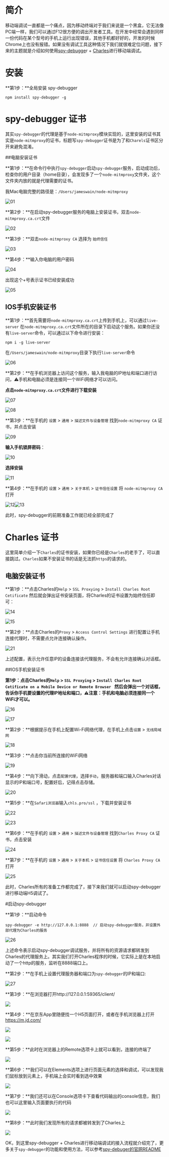 # 简介

​		移动端调试一直都是一个痛点，因为移动终端对于我们来说是一个黑盒，它无法像PC端一样，我们可以通过F12很方便的调出开发者工具。在开发中经常会遇到同样一份代码在某个型号的手机上运行出现错误，其他手机都好好的，开发的时候Chrome上也没有报错。如果没有调试工具这种情况下我们就很难定位问题，接下来的主题就是介绍如何使用[spy-debugge](https://github.com/wuchangming/spy-debugger#readme)r + [Charles](https://www.charlesproxy.com/)进行移动端调试。

# 安装

**第1步：**全局安装 spy-debugger

```
npm install spy-debugger -g
```

# spy-debugger 证书

其实`spy-debugger`的代理是基于`node-mitmproxy`模块实现的，这里安装的证书其实是`node-mitmproxy`的证书，标题写`spy-debugger`证书是为了和`Charels`证书区分开来避免混淆。

##电脑安装证书

**第1步：**在命令行中执行`spy-debugger`启动`spy-debugger`服务，启动成功后，检查你的用户目录（home目录），会发现多了一个`node-mitmproxy`文件夹，这个文件夹内放的就是代理需要的证书。

我Mac电脑完整的路径是：`/Users/jameswain/node-mitmproxy`

![01](https://raw.githubusercontent.com/Jameswain/blog/master/spy-debugger%2BCharles%E8%BF%9B%E8%A1%8C%E7%A7%BB%E5%8A%A8%E7%AB%AF%E8%B0%83%E8%AF%95/docs/01.jpg)

**第2步：**在启动spy-debugger服务的电脑上安装证书，双击`node-mitmproxy.ca.crt`文件

![02](https://raw.githubusercontent.com/Jameswain/blog/master/spy-debugger%2BCharles%E8%BF%9B%E8%A1%8C%E7%A7%BB%E5%8A%A8%E7%AB%AF%E8%B0%83%E8%AF%95/docs/02.jpg)

**第3步：**双击`node-mitmproxy CA` 选择为 `始终信任`

![03](https://raw.githubusercontent.com/Jameswain/blog/master/spy-debugger%2BCharles%E8%BF%9B%E8%A1%8C%E7%A7%BB%E5%8A%A8%E7%AB%AF%E8%B0%83%E8%AF%95/docs/03.jpg)

**第4步：**输入你电脑的用户密码

![04](https://raw.githubusercontent.com/Jameswain/blog/master/spy-debugger%2BCharles%E8%BF%9B%E8%A1%8C%E7%A7%BB%E5%8A%A8%E7%AB%AF%E8%B0%83%E8%AF%95/docs/04.jpg)

出现这个+号表示证书已经安装成功

![05](https://raw.githubusercontent.com/Jameswain/blog/master/spy-debugger%2BCharles%E8%BF%9B%E8%A1%8C%E7%A7%BB%E5%8A%A8%E7%AB%AF%E8%B0%83%E8%AF%95/docs/05.jpg)

## IOS手机安装证书

**第1步：**首先需要将`node-mitmproxy.ca.crt`上传到手机上，可以通过`live-server` 在`node-mitmproxy.ca.crt`文件所在的目录下启动这个服务。如果你还没有`live-server`命令，可以通过以下命令进行安装：

```shell
npm i -g live-server
```

在`/Users/jameswain/node-mitmproxy`目录下执行`live-server`命令

![06](https://raw.githubusercontent.com/Jameswain/blog/master/spy-debugger%2BCharles%E8%BF%9B%E8%A1%8C%E7%A7%BB%E5%8A%A8%E7%AB%AF%E8%B0%83%E8%AF%95/docs/06.jpg)

**第2步：**在手机浏览器上访问这个服务，输入我电脑的IP地址和端口进行访问，⚠️手机和电脑必须是连接同一个WiFi网络才可以访问。

**点击`node-mitmproxy.ca.crt`文件进行下载安装**

![07](https://raw.githubusercontent.com/Jameswain/blog/master/spy-debugger%2BCharles%E8%BF%9B%E8%A1%8C%E7%A7%BB%E5%8A%A8%E7%AB%AF%E8%B0%83%E8%AF%95/docs/07.jpg)

![08](https://raw.githubusercontent.com/Jameswain/blog/master/spy-debugger%2BCharles%E8%BF%9B%E8%A1%8C%E7%A7%BB%E5%8A%A8%E7%AB%AF%E8%B0%83%E8%AF%95/docs/08.jpg)

**第3步：**在手机的 `设置` > `通用` > `描述文件与设备管理` 找到`node-mitmproxy CA` 证书，并点击安装

![09](https://raw.githubusercontent.com/Jameswain/blog/master/spy-debugger%2BCharles%E8%BF%9B%E8%A1%8C%E7%A7%BB%E5%8A%A8%E7%AB%AF%E8%B0%83%E8%AF%95/docs/09.jpg)

**输入手机锁屏密码**：

![10](https://raw.githubusercontent.com/Jameswain/blog/master/spy-debugger%2BCharles%E8%BF%9B%E8%A1%8C%E7%A7%BB%E5%8A%A8%E7%AB%AF%E8%B0%83%E8%AF%95/docs/10.jpg)

**选择安装**

![11](https://raw.githubusercontent.com/Jameswain/blog/master/spy-debugger%2BCharles%E8%BF%9B%E8%A1%8C%E7%A7%BB%E5%8A%A8%E7%AB%AF%E8%B0%83%E8%AF%95/docs/11.jpg)

**第4步：**在手机的 `设置` > `通用` > `关于本机` > `证书信任设置` 将 `node-mitmproxy CA` 打开

![12](https://raw.githubusercontent.com/Jameswain/blog/master/spy-debugger%2BCharles%E8%BF%9B%E8%A1%8C%E7%A7%BB%E5%8A%A8%E7%AB%AF%E8%B0%83%E8%AF%95/docs/12.jpg)![13](https://raw.githubusercontent.com/Jameswain/blog/master/spy-debugger%2BCharles%E8%BF%9B%E8%A1%8C%E7%A7%BB%E5%8A%A8%E7%AB%AF%E8%B0%83%E8%AF%95/docs/13.jpg) 

此时，spy-debugger的前期准备工作就已经全部完成了

# Charles 证书

这里简单介绍一下`Charles`的证书安装，如果你已经是`Charles`的老手了，可以直接跳过。`Charles`如果不安装证书的话是无法抓`https`的请求的。

## 电脑安装证书

**第1步：**点击Charles的`Help` > `SSL Proxying` > `Install Charles Root Cetificate` 然后就会弹出证书安装页面，将Charles的证书设置为始终信任即可：

![14](https://raw.githubusercontent.com/Jameswain/blog/master/spy-debugger%2BCharles%E8%BF%9B%E8%A1%8C%E7%A7%BB%E5%8A%A8%E7%AB%AF%E8%B0%83%E8%AF%95/docs/14.jpg)

![15](https://raw.githubusercontent.com/Jameswain/blog/master/spy-debugger%2BCharles%E8%BF%9B%E8%A1%8C%E7%A7%BB%E5%8A%A8%E7%AB%AF%E8%B0%83%E8%AF%95/docs/15.jpg)

**第2步：**点击Charles的`Proxy` > `Access Control Settings` 进行配置让手机连接代理时，不需要点允许连接确认操作。

![21](https://raw.githubusercontent.com/Jameswain/blog/master/spy-debugger%2BCharles%E8%BF%9B%E8%A1%8C%E7%A7%BB%E5%8A%A8%E7%AB%AF%E8%B0%83%E8%AF%95/docs/21.jpg)

上述配置，表示允许任意IP的设备连接该代理服务，不会有允许连接确认对话框。

##IOS手机安装证书

**第1步：**点击Charles的`Help` > `SSL Proxying` > `Install Charles Root Cetificate on a Mobile Device or Remote Browser ` 然后会弹出一个对话框，告诉你手机要设置的代理IP地址和端口，**⚠️注意：手机和电脑必须连接同一个WiFi才可以。**

![16](https://raw.githubusercontent.com/Jameswain/blog/master/spy-debugger%2BCharles%E8%BF%9B%E8%A1%8C%E7%A7%BB%E5%8A%A8%E7%AB%AF%E8%B0%83%E8%AF%95/docs/16.jpg)

![17](https://raw.githubusercontent.com/Jameswain/blog/master/spy-debugger%2BCharles%E8%BF%9B%E8%A1%8C%E7%A7%BB%E5%8A%A8%E7%AB%AF%E8%B0%83%E8%AF%95/docs/17.jpg)

**第2步：**根据提示在手机上配置Wi-Fi网络代理，在手机上点击`设置` > `无线局域网`

![18](https://raw.githubusercontent.com/Jameswain/blog/master/spy-debugger%2BCharles%E8%BF%9B%E8%A1%8C%E7%A7%BB%E5%8A%A8%E7%AB%AF%E8%B0%83%E8%AF%95/docs/18.jpg)

**第3步：**点击你当前所连接的WiFi网络

![19](https://raw.githubusercontent.com/Jameswain/blog/master/spy-debugger%2BCharles%E8%BF%9B%E8%A1%8C%E7%A7%BB%E5%8A%A8%E7%AB%AF%E8%B0%83%E8%AF%95/docs/19.jpg)

**第4步：**向下滑动，点击`配置代理`，选择`手动`，服务器和端口输入Charles对话显示的IP和端口号，配置好后，记得点击存储。

![20](https://raw.githubusercontent.com/Jameswain/blog/master/spy-debugger%2BCharles%E8%BF%9B%E8%A1%8C%E7%A7%BB%E5%8A%A8%E7%AB%AF%E8%B0%83%E8%AF%95/docs/20.jpg)

**第5步：**在`Safari浏览器`输入`chls.pro/ssl` ，下载并安装证书

![22](https://raw.githubusercontent.com/Jameswain/blog/master/spy-debugger%2BCharles%E8%BF%9B%E8%A1%8C%E7%A7%BB%E5%8A%A8%E7%AB%AF%E8%B0%83%E8%AF%95/docs/23.jpg)

![23](https://raw.githubusercontent.com/Jameswain/blog/master/spy-debugger%2BCharles%E8%BF%9B%E8%A1%8C%E7%A7%BB%E5%8A%A8%E7%AB%AF%E8%B0%83%E8%AF%95/docs/22.jpg)

**第6步：**在手机的 `设置` > `通用` > `描述文件与设备管理` 找到`Charles Proxy CA` 证书，点击安装

![24](https://raw.githubusercontent.com/Jameswain/blog/master/spy-debugger%2BCharles%E8%BF%9B%E8%A1%8C%E7%A7%BB%E5%8A%A8%E7%AB%AF%E8%B0%83%E8%AF%95/docs/24.jpg)

**第7步：**在手机的 `设置` > `通用` > `关于本机` > `证书信任设置` 将 `Charles Proxy CA` 打开

![25](https://raw.githubusercontent.com/Jameswain/blog/master/spy-debugger%2BCharles%E8%BF%9B%E8%A1%8C%E7%A7%BB%E5%8A%A8%E7%AB%AF%E8%B0%83%E8%AF%95/docs/25.jpg)

此时，Charles所有的准备工作都完成了，接下来我们就可以启动spy-debugger进行移动端H5调试了。



#启动spy-debugger 

**第1步：**启动命令

```shell
spy-debugger -e http://127.0.0.1:8888  // 启动spy-debugger服务，并设置外部代理为Charles的服务
```

![26](https://raw.githubusercontent.com/Jameswain/blog/master/spy-debugger%2BCharles%E8%BF%9B%E8%A1%8C%E7%A7%BB%E5%8A%A8%E7%AB%AF%E8%B0%83%E8%AF%95/docs/26.jpg)

上述命令表示启动spy-debugger调试服务，并将所有的资源请求都转发到Charles的代理服务上。其实我们打开Charles程序的时候，它实际上是在本地启动了一个http的服务，监听在8888端口上。

**第2步：**在手机上设置代理服务器和端口为`spy-debugger`的IP和端口:

![27](https://raw.githubusercontent.com/Jameswain/blog/master/spy-debugger%2BCharles%E8%BF%9B%E8%A1%8C%E7%A7%BB%E5%8A%A8%E7%AB%AF%E8%B0%83%E8%AF%95/docs/27.jpg)

**第3步：**在浏览器打开http://127.0.0.1:59365/client/ 

![](https://raw.githubusercontent.com/Jameswain/blog/master/spy-debugger%2BCharles%E8%BF%9B%E8%A1%8C%E7%A7%BB%E5%8A%A8%E7%AB%AF%E8%B0%83%E8%AF%95/docs/34.jpg)

**第4步：**在京东App里随便找一个H5页面打开，或者在手机浏览器上打开 https://m.jd.com/

![](https://raw.githubusercontent.com/Jameswain/blog/master/spy-debugger%2BCharles%E8%BF%9B%E8%A1%8C%E7%A7%BB%E5%8A%A8%E7%AB%AF%E8%B0%83%E8%AF%95/docs/31.jpg)

![](https://raw.githubusercontent.com/Jameswain/blog/master/spy-debugger%2BCharles%E8%BF%9B%E8%A1%8C%E7%A7%BB%E5%8A%A8%E7%AB%AF%E8%B0%83%E8%AF%95/docs/33.jpg)

**第5步：**此时在浏览器上的Remote选项卡上就可以看到，连接的终端了

![](https://raw.githubusercontent.com/Jameswain/blog/master/spy-debugger%2BCharles%E8%BF%9B%E8%A1%8C%E7%A7%BB%E5%8A%A8%E7%AB%AF%E8%B0%83%E8%AF%95/docs/28.jpg)

**第6步：**我们可以在Elements选项上进行页面元素的选择和调试，可以发现我们鼠标放到元素上，手机端上会实时看到选中效果

![](https://raw.githubusercontent.com/Jameswain/blog/master/spy-debugger%2BCharles%E8%BF%9B%E8%A1%8C%E7%A7%BB%E5%8A%A8%E7%AB%AF%E8%B0%83%E8%AF%95/docs/29.jpg)

**第7步：**我们还可以在Console选项卡下查看代码输出的console信息，我们也可以这里输入页面要执行的代码

![](https://raw.githubusercontent.com/Jameswain/blog/master/spy-debugger%2BCharles%E8%BF%9B%E8%A1%8C%E7%A7%BB%E5%8A%A8%E7%AB%AF%E8%B0%83%E8%AF%95/docs/30.jpg)

**第8步：**此时我们发现所有的请求都被转发到了Charles上

![](https://raw.githubusercontent.com/Jameswain/blog/master/spy-debugger%2BCharles%E8%BF%9B%E8%A1%8C%E7%A7%BB%E5%8A%A8%E7%AB%AF%E8%B0%83%E8%AF%95/docs/35.jpg)

OK，到这里spy-debugger + Charles进行移动端调试的接入流程就介绍完了，更多关于`spy-debugger`的功能和使用方法，可以参考[spy-debuger的官网README](https://www.npmjs.com/package/spy-debugger)

